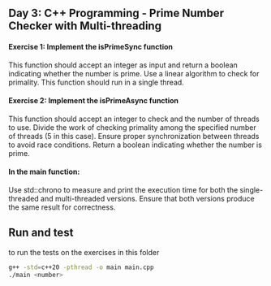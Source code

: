## Day 3: C++ Programming - Prime Number Checker with Multi-threading

#### Exercise 1: Implement the isPrimeSync function
This function should accept an integer as input and return a boolean indicating whether the number is prime.
Use a linear algorithm to check for primality.
This function should run in a single thread.

#### Exercise 2: Implement the isPrimeAsync function
This function should accept an integer to check and the number of threads to use.
Divide the work of checking primality among the specified number of threads (5 in this case).
Ensure proper synchronization between threads to avoid race conditions.
Return a boolean indicating whether the number is prime.

#### In the main function:
Use std::chrono to measure and print the execution time for both the single-threaded and multi-threaded versions.
Ensure that both versions produce the same result for correctness.

## Run and test

to run the tests on the exercises in this folder
```sh
g++ -std=c++20 -pthread -o main main.cpp
./main <number>
```
